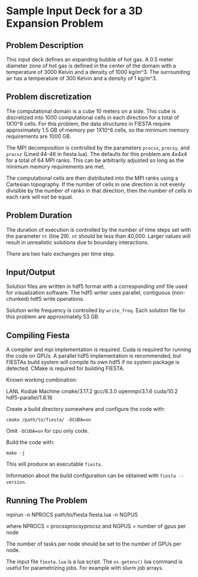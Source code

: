 # Sample Input Deck for a 3D Expansion Problem

## Problem Description
This input deck defines an expanding bubble of hot gas.  A 0.5 meter diameter
zone of hot gas is defined in the center of the domain with a temperature of
3000 Kelvin and a density of 1000 kg/m^3.  The surrounding air has a temperature
of 300 Kelvin and a density of 1 kg/m^3.

## Problem discretization
The computational domain is a cube 10 meters on a side.  This cube is
discretized into 1000 computational cells in each direction for a total of
1X10^9 cells.  For this problem, the data structures in FIESTA require approximately 1.5 GB of memory per
1X10^6 cells, so the minimum memory requirements are 1000 GB.

The MPI decomposition is controlled by the parameters `procsx`, `procsy`, and
`procsz` (Lined 44-46 in fiesta.lua).  The defaults for this problem are 4x4x4
for a total of 64 MPI ranks.  This can be arbitrarily adjusted so long as the
minimum memory requirements are met.

The computational cells are then distributed into the MPI ranks using a
Cartesian topography.  If the number of cells in one direction is not evenly
divisible by the number of ranks in that direction, then the number of cells in
each rank will not be equal.

## Problem Duration
The duration of execution is controlled by the number of time steps set
with the parameter `nt` (line 29).  `nt` should be less than 40,000.  Larger
values will result in unrealistic solutions due to boundary
interactions.

There are two halo exchanges per time step.

## Input/Output

Solution files are written in hdf5 format with a corresponding xmf file used
for visualization software.  The hdf5 writer uses parallel, contiguous
(non-chunked) hdf5 write operations.

Solution write frequency is controlled by `write_freq`.  Each solution file for this
problem are approximately 53 GB.

## Compiling Fiesta
A compiler and mpi implementation is required.  Cuda is required for running the
code on GPUs.  A parallel hdf5 implementation is recommended, but FIESTAs build
system will compile its own hdf5 if no system package is detected.  CMake is
required for building FIESTA.

Known working combination:

LANL Kodiak Machine
cmake/3.17.2
gcc/8.3.0
openmpi/3.1.6
cuda/10.2
hdf5-parallel/1.8.16

Create a build directory somewhere and configure the code with:

```
cmake /path/to/fiesta/ -DCUDA=on
```

Omit `-DCUDA=on` for cpu only code.

Build the code with:

```
make -j
```
This will produce an executable `fiesta`.

Information about the build configuration can be obtained with `fiesta
--version`.

## Running The Problem
mpirun -n NPROCS path/to/fiesta fiesta.lua -n NGPUS

where NPROCS = procsx*procsy*procsz
and NGPUS = number of gpus per node

The number of tasks per node should be set to the number of GPUs per node.

The input file `fiesta.lua` is a lua script.  The `os.getenv()` lua command is
useful for parametrizing jobs. For example with slurm job arrays.
